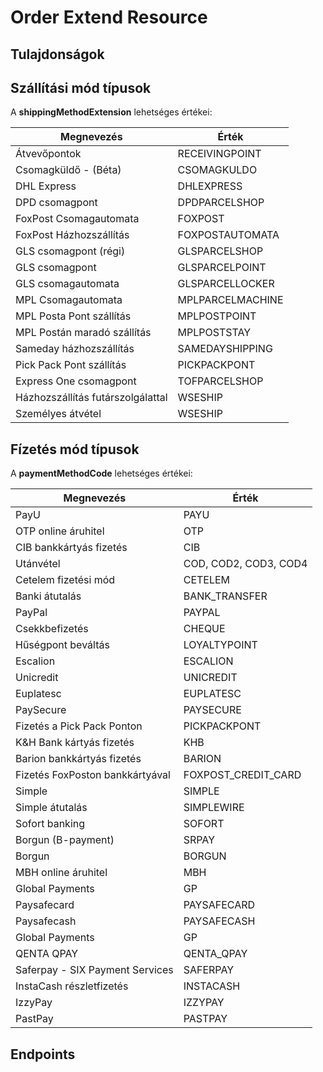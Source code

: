 # Order Extend Resource

## Tulajdonságok

<ResourceProperties :resource="'order_extend'" :lang="'hu'"/>

## Szállítási mód típusok

A **shippingMethodExtension** lehetséges értékei:

| Megnevezés                        | Érték            |
|-----------------------------------|------------------|
| Átvevőpontok                      | RECEIVINGPOINT   |
| Csomagküldő - (Béta)              | CSOMAGKULDO      |
| DHL Express                       | DHLEXPRESS       |
| DPD csomagpont                    | DPDPARCELSHOP    |
| FoxPost Csomagautomata            | FOXPOST          |
| FoxPost Házhozszállítás           | FOXPOSTAUTOMATA  |
| GLS csomagpont (régi)             | GLSPARCELSHOP    |
| GLS csomagpont                    | GLSPARCELPOINT   |
| GLS csomagautomata                | GLSPARCELLOCKER  |
| MPL Csomagautomata                | MPLPARCELMACHINE |
| MPL Posta Pont szállítás          | MPLPOSTPOINT     |
| MPL Postán maradó szállítás       | MPLPOSTSTAY      |
| Sameday házhozszállítás           | SAMEDAYSHIPPING  |
| Pick Pack Pont szállítás          | PICKPACKPONT     |
| Express One csomagpont            | TOFPARCELSHOP    |
| Házhozszállítás futárszolgálattal | WSESHIP          |
| Személyes átvétel                 | WSESHIP          |

## Fízetés mód típusok

A **paymentMethodCode** lehetséges értékei:

| Megnevezés                      | Érték                 |
|---------------------------------|-----------------------|
| PayU                            | PAYU                  |
| OTP online áruhitel             | OTP                   |
| CIB bankkártyás fizetés         | CIB                   |
| Utánvétel                       | COD, COD2, COD3, COD4 |
| Cetelem fizetési mód            | CETELEM               |
| Banki átutalás                  | BANK_TRANSFER         |
| PayPal                          | PAYPAL                |
| Csekkbefizetés                  | CHEQUE                |
| Hűségpont beváltás              | LOYALTYPOINT          |
| Escalion                        | ESCALION              |
| Unicredit                       | UNICREDIT             |
| Euplatesc                       | EUPLATESC             |
| PaySecure                       | PAYSECURE             |
| Fizetés a Pick Pack Ponton      | PICKPACKPONT          |
| K&H Bank kártyás fizetés        | KHB                   |
| Barion bankkártyás fizetés      | BARION                |
| Fizetés FoxPoston bankkártyával | FOXPOST_CREDIT_CARD   |
| Simple                          | SIMPLE                |
| Simple átutalás                 | SIMPLEWIRE            |
| Sofort banking                  | SOFORT                |
| Borgun (B-payment)              | SRPAY                 |
| Borgun                          | BORGUN                |
| MBH online áruhitel             | MBH                   |
| Global Payments                 | GP                    |
| Paysafecard                     | PAYSAFECARD           |
| Paysafecash                     | PAYSAFECASH           |
| Global Payments                 | GP                    |
| QENTA QPAY                      | QENTA_QPAY            |
| Saferpay - SIX Payment Services | SAFERPAY              |
| InstaCash részletfizetés        | INSTACASH             |
| IzzyPay                         | IZZYPAY               |
| PastPay                         | PASTPAY               |

## Endpoints

[//]: <> (GET ENDPOINT)
<ResourceEndpoint :resource="'order_extend'" :endpoint="'get'" :lang="'hu'">

<template v-slot:responseJSON>

<<< @/docs/fixtures/api/order_extend/response/json/get_id.json

</template>

<template v-slot:responseXML>

<<< @/docs/fixtures/api/order_extend/response/xml/get_id.xml

</template>

</ResourceEndpoint>

[//]: <> (GETCOLLECTION ENDPOINT)
<ResourceEndpoint :resource="'order_extend'" :endpoint="'getCollection'" :lang="'hu'">

<template v-slot:responseJSON>

<<< @/docs/fixtures/api/order_extend/response/json/get_page.json

</template>

<template v-slot:responseXML>

<<< @/docs/fixtures/api/order_extend/response/xml/get_page.xml

</template>

</ResourceEndpoint>
